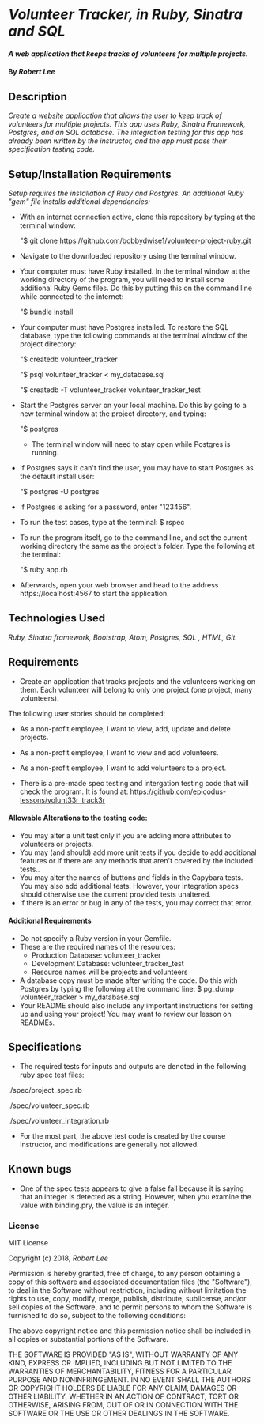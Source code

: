 # _Volunteer Tracker, in Ruby, Sinatra and SQL_

#### _A web application that keeps tracks of volunteers for multiple projects._

#### By _Robert Lee_

## Description

_Create a website application that allows the user to keep track of volunteers for multiple projects.  This app uses Ruby, Sinatra Framework, Postgres, and an SQL database.  The integration testing for this app has already been written by the instructor, and the app must pass their specification testing code._

## Setup/Installation Requirements

_Setup requires the installation of Ruby and Postgres.  An additional Ruby "gem" file installs additional dependencies:_

* With an internet connection active, clone this repository by typing at the terminal window:

  "$ git clone https://github.com/bobbydwise1/volunteer-project-ruby.git
* Navigate to the downloaded repository using the terminal window.
* Your computer must have Ruby installed.  In the terminal window at the working directory of the program, you will need to install some additional Ruby Gems files.  Do this by putting this on the command line while connected to the internet:

  "$ bundle install
* Your computer must have Postgres installed.  To restore the SQL database, type the following commands at the terminal window of the project directory:

  "$ createdb volunteer_tracker

  "$ psql volunteer_tracker < my_database.sql

  "$ createdb -T volunteer_tracker volunteer_tracker_test
* Start the Postgres server on your local machine.  Do this by going to a new terminal window at the project directory, and typing:

  "$ postgres
  * The terminal window will need to stay open while Postgres is running.
* If Postgres says it can't find the user, you may have to start Postgres as the default install user:

  "$ postgres -U postgres
* If Postgres is asking for a password, enter "123456".
* To run the test cases, type at the terminal: $ rspec
* To run the program itself, go to the command line, and set the current working directory the same as the project's folder.  Type the following at the terminal:

  "$ ruby app.rb
* Afterwards, open your web browser and head to the address https://localhost:4567 to start the application.

## Technologies Used

_Ruby, Sinatra framework, Bootstrap, Atom, Postgres, SQL , HTML, Git._

## Requirements
* Create an application that tracks projects and the volunteers working on them. Each volunteer will belong to only one project (one project, many volunteers).

The following user stories should be completed:
* As a non-profit employee, I want to view, add, update and delete projects.
* As a non-profit employee, I want to view and add volunteers.
* As a non-profit employee, I want to add volunteers to a project.

* There is a pre-made spec testing and intergation testing code that will check the program.  It is found at:
https://github.com/epicodus-lessons/volunt33r_track3r  

#### Allowable Alterations to the testing code:
* You may alter a unit test only if you are adding more attributes to volunteers or projects.
* You may (and should) add more unit tests if you decide to add additional features or if there are any methods that aren't covered by the included tests..
* You may alter the names of buttons and fields in the Capybara tests. You may also add additional tests. However, your integration specs should otherwise use the current provided tests unaltered.
* If there is an error or bug in any of the tests, you may correct that error.

#### Additional Requirements
* Do not specify a Ruby version in your Gemfile.
* These are the required names of the resources:
  * Production Database: volunteer_tracker
  * Development Database: volunteer_tracker_test
  * Resource names will be projects and volunteers
* A database copy must be made after writing the code.  Do this with Postgres by typing the following at the command line:
    $ pg_dump volunteer_tracker > my_database.sql
* Your README should also include any important instructions for setting up and using your project! You may want to review our lesson on READMEs.

## Specifications

* The required tests for inputs and outputs are denoted in the following ruby spec test files:

./spec/project_spec.rb

./spec/volunteer_spec.rb

./spec/volunteer_integration.rb

* For the most part, the above test code is created by the course instructor, and modifications are generally not allowed.

## Known bugs

* One of the spec tests appears to give a false fail because it is saying that an integer is detected as a string.  However, when you examine the value with binding.pry, the value is an integer.

### License

MIT License

Copyright (c) 2018, _Robert Lee_

Permission is hereby granted, free of charge, to any person obtaining a copy of this software and associated documentation files (the "Software"), to deal in the Software without restriction, including without limitation the rights to use, copy, modify, merge, publish, distribute, sublicense, and/or sell
copies of the Software, and to permit persons to whom the Software is furnished to do so, subject to the following conditions:

The above copyright notice and this permission notice shall be included in all copies or substantial portions of the Software.

THE SOFTWARE IS PROVIDED "AS IS", WITHOUT WARRANTY OF ANY KIND, EXPRESS OR IMPLIED, INCLUDING BUT NOT LIMITED TO THE WARRANTIES OF MERCHANTABILITY, FITNESS FOR A PARTICULAR PURPOSE AND NONINFRINGEMENT. IN NO EVENT SHALL THE AUTHORS OR COPYRIGHT HOLDERS BE LIABLE FOR ANY CLAIM, DAMAGES OR OTHER LIABILITY, WHETHER IN AN ACTION OF CONTRACT, TORT OR OTHERWISE, ARISING FROM,
OUT OF OR IN CONNECTION WITH THE SOFTWARE OR THE USE OR OTHER DEALINGS IN THE SOFTWARE.
